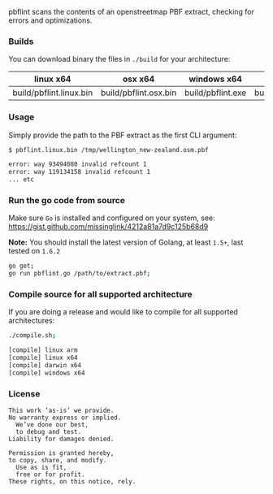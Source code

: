 
pbflint scans the contents of an openstreetmap PBF extract, checking for errors and optimizations.

### Builds

You can download binary the files in `./build` for your architecture:

| linux x64 | osx x64 | windows x64 | arm6 |
|:-:|:-:|:-:|:-:|
| build/pbflint.linux.bin | build/pbflint.osx.bin | build/pbflint.exe | build/pbflint.arm6.bin |

### Usage

Simply provide the path to the PBF extract as the first CLI argument:

```bash
$ pbflint.linux.bin /tmp/wellington_new-zealand.osm.pbf
```
```bash
error: way 93494080 invalid refcount 1
error: way 119134158 invalid refcount 1
... etc
```

### Run the go code from source

Make sure `Go` is installed and configured on your system, see: https://gist.github.com/missinglink/4212a81a7d9c125b68d9

**Note:** You should install the latest version of Golang, at least `1.5+`, last tested on `1.6.2`

```bash
go get;
go run pbflint.go /path/to/extract.pbf;
```

### Compile source for all supported architecture

If you are doing a release and would like to compile for all supported architectures:

```bash
./compile.sh;
```

```bash
[compile] linux arm
[compile] linux x64
[compile] darwin x64
[compile] windows x64
```

### License

```
This work ‘as-is’ we provide.
No warranty express or implied.
  We’ve done our best,
  to debug and test.
Liability for damages denied.

Permission is granted hereby,
to copy, share, and modify.
  Use as is fit,
  free or for profit.
These rights, on this notice, rely.
```
